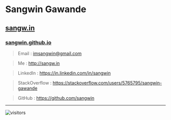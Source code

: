 # Sangwin Gawande
## [sangw.in](http://www.sangw.in)
### [sangwin.github.io](http://sangwin.github.io)

> Email : imsangwin@gmail.com

> Me : http://sangw.in

> LinkedIn : https://in.linkedin.com/in/sangwin

> StackOverflow : https://stackoverflow.com/users/5765795/sangwin-gawande

> GitHub : https://github.com/sangwin

------------


![visitors](https://img.shields.io/badge/dynamic/json?color=badge&label=Thank%20you%20for%20visiting%20%28Since%20June%202022%29&query=value&url=https://api.countapi.xyz/hit/sangwin.sangwin.github.io/readme)
